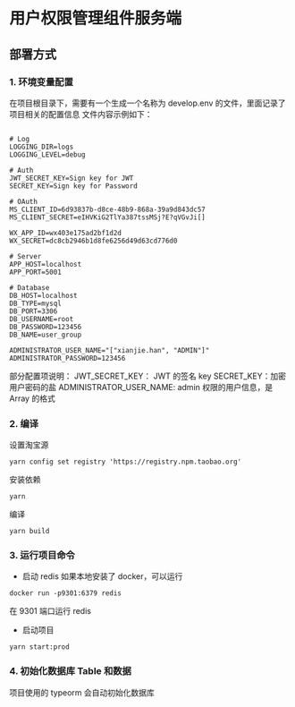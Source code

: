 
# 用户权限管理组件服务端

## 部署方式

### 1. 环境变量配置

在项目根目录下，需要有一个生成一个名称为 develop.env 的文件，里面记录了项目相关的配置信息
文件内容示例如下：

```

# Log
LOGGING_DIR=logs
LOGGING_LEVEL=debug

# Auth
JWT_SECRET_KEY=Sign key for JWT
SECRET_KEY=Sign key for Password

# OAuth
MS_CLIENT_ID=6d93837b-d8ce-48b9-868a-39a9d843dc57
MS_CLIENT_SECRET=eIHVKiG2TlYa387tssMSj?E?qVGvJi[]

WX_APP_ID=wx403e175ad2bf1d2d
WX_SECRET=dc8cb2946b1d8fe6256d49d63cd776d0

# Server
APP_HOST=localhost
APP_PORT=5001

# Database
DB_HOST=localhost
DB_TYPE=mysql
DB_PORT=3306
DB_USERNAME=root
DB_PASSWORD=123456
DB_NAME=user_group

ADMINISTRATOR_USER_NAME="["xianjie.han", "ADMIN"]"
ADMINISTRATOR_PASSWORD=123456
```

部分配置项说明：
JWT_SECRET_KEY： JWT 的签名 key
SECRET_KEY：加密用户密码的盐
ADMINISTRATOR_USER_NAME:  admin 权限的用户信息，是 Array 的格式


### 2. 编译

设置淘宝源

```
yarn config set registry 'https://registry.npm.taobao.org'
```

安装依赖

```
yarn
```

编译

```
yarn build
```



### 3. 运行项目命令

- 启动 redis
如果本地安装了 docker，可以运行
```
docker run -p9301:6379 redis
```
在 9301 端口运行 redis


- 启动项目
```
yarn start:prod
```



### 4. 初始化数据库 Table 和数据

项目使用的 typeorm 会自动初始化数据库

